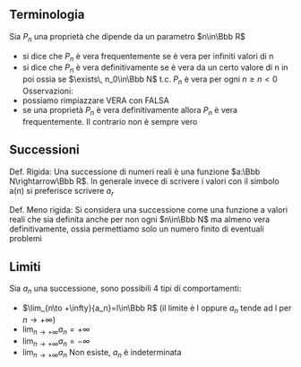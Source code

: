 ## Terminologia
Sia $P_n$ una proprietà che dipende da un parametro $n\in\Bbb R$ 
- si dice che $P_n$ è vera frequentemente se è vera per infiniti valori di n
- si dice che $P_n$ è vera definitivamente se è vera da un certo valore di n in poi ossia se $\exists\, n_0\in\Bbb N$ t.c. $P_n$ è vera per ogni $n\ge n<0$
Osservazioni:
- possiamo rimpiazzare VERA con FALSA
- se una proprietà $P_n$ è vera definitivamente allora $P_n$ è vera frequentemente. Il contrario non è sempre vero
## Successioni
Def. Rigida: Una successione di numeri reali è una funzione $a:\Bbb N\rightarrow\Bbb R$. In generale invece di scrivere i valori con il simbolo a(n) si preferisce scrivere $a_r$

Def. Meno rigida: Si considera una successione come una funzione a valori reali che sia definita anche per non ogni $n\in\Bbb N$ ma almeno vera definitivamente, ossia permettiamo solo un numero finito di eventuali problemi

## Limiti
Sia $a_n$ una successione, sono possibili 4 tipi di comportamenti:
- $\lim_{n\to +\infty}{a_n}=l\in\Bbb R$ (il limite è l oppure $a_n$ tende ad l per $n\to +\infty$) 
- $\lim_{n\to +\infty}{a_n}=+\infty$
- $\lim_{n\to +\infty}{a_n}=-\infty$ 
- $\lim_{n\to +\infty}{a_n}$ Non esiste, $a_n$ è indeterminata
